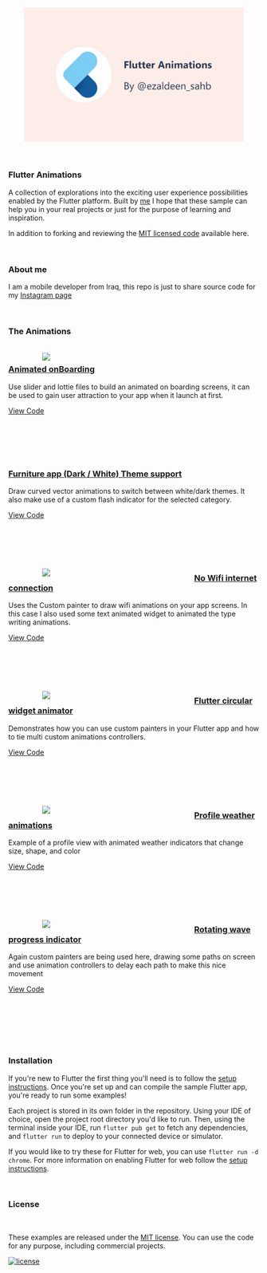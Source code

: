 
<br />
<p align="center"><img src="assets\sceen.jpg" width="440px"/></p>
<br />

### Flutter Animations

A collection of explorations into the exciting user experience possibilities enabled by the Flutter platform.
Built by [me](https://ezaldeensahb.link)
I hope that these sample can help you in your real projects or just for the purpose of learning and inspiration.

In addition to forking and reviewing the [MIT licensed code](LICENSE.md) available here.

<br/>

### About me

I am a mobile developer from Iraq, this repo is just to share source code for my [Instagram page](https://www.instagram.com/ezaldeen_sahb/)

<br/>

### The Animations

<br />  
<a href=""><img align="left" hspace=68 src="https://github.com/Ezaldeen99/Flutter-animations/blob/main/assets/on_boarding_2.gif" width="100"/></a>
<a href=""><h3>Animated onBoarding</h3></a>
<p>Use slider and lottie files to build an animated on boarding screens, it can be used to gain user attraction to your app when it launch at first. </p>
<a href="">View Code</a>
<br/><br/><br/><br/><br/><br/>

<a href=""><img align="left" hspace=68 src="" width="237" /></a>
<a href=""><h3>Furniture app (Dark / White) Theme support</h3></a>
<p>Draw curved vector animations to switch between white/dark themes. It also make use of a custom flash indicator for the selected category.</p>
<a href="">View Code</a>
<br/><br/><br/><br/><br/><br/>

<a href=""><img align="left" hspace=68 src="https://github.com/" width="237" /></a>
<a href="https://github.com/"><h3>No Wifi internet connection</h3></a>
<p>Uses the Custom painter to draw wifi animations on your app screens. In this case I also used some text animated widget to animated the type writing animations.</p>
<a href="https://github.com/">View Code</a>
<br/><br/><br/><br/><br/><br/>

<a href="https://github.com/"><img align="left" hspace=68 src="https://" width="237" /></a>
<a href="https://github.com/"><h3>Flutter circular widget animator</h3></a>
<p>Demonstrates how you can use custom painters in your Flutter app and how to tie multi custom animations controllers.</p>
<a href="https://github.com/">View Code</a>
<br/><br/><br/><br/><br/><br/>

<a href="https://github.com/"><img align="left" hspace=68 src="https://flutter" width="237" /></a>
<a href="https://github.com/"><h3>Profile weather animations</h3></a>
<p>Example of a profile view with animated weather indicators that change size, shape, and color </p>
<a href="https://github.com/">View Code</a>
<br/><br/><br/><br/><br/><br/>

<a href="https://github.com/"><img align="left" hspace=68 src="https://flutter" width="237" /></a>
<a href="https://github.com/"><h3>Rotating wave progress indicator</h3></a>
<p>Again custom painters are being used here, drawing some paths on screen and use animation controllers to delay each path to make this nice movement</p>
<a href="https://github.com/">View Code</a>
<br/><br/><br/><br/><br/><br/>


<br/>

### Installation

If you're new to Flutter the first thing you'll need is to follow the [setup instructions](https://flutter.dev/docs/get-started/install). Once you're set up and can compile the sample Flutter app, you're ready to run some examples!

Each project is stored in its own folder in the repository. Using your IDE of choice, open the project root directory you'd like to run. Then, using the terminal inside your IDE, run `flutter pub get` to fetch any dependencies, and `flutter run` to deploy to your connected device or simulator.

If you would like to try these for Flutter for web, you can use `flutter run -d chrome`. For more information on enabling Flutter for web follow the [setup instructions](https://flutter.dev/docs/get-started/web).

<br/>

### License

<br/>

These examples are released under the [MIT license](LICENSE.md). You can use the code for any purpose, including commercial projects.

[![license](https://img.shields.io/badge/License-MIT-yellow.svg)](https://opensource.org/licenses/MIT)

<br/>



